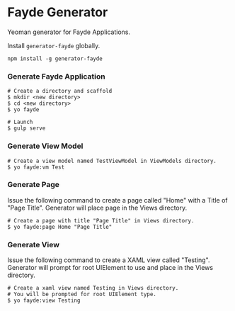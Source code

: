 Fayde Generator
===============

Yeoman generator for Fayde Applications.

Install `generator-fayde` globally.

  ```npm install -g generator-fayde```

### Generate Fayde Application

```
# Create a directory and scaffold
$ mkdir <new directory>
$ cd <new directory>
$ yo fayde

# Launch
$ gulp serve
```

### Generate View Model

```
# Create a view model named TestViewModel in ViewModels directory.
$ yo fayde:vm Test
```

### Generate Page

Issue the following command to create a page called "Home" with a Title of "Page Title". Generator will place page in the Views directory.

```
# Create a page with title "Page Title" in Views directory.
$ yo fayde:page Home "Page Title"
```

### Generate View

Issue the following command to create a XAML view called "Testing".  Generator will prompt for root UIElement to use and place in the Views directory.

```
# Create a xaml view named Testing in Views directory.
# You will be prompted for root UIElement type.
$ yo fayde:view Testing
```

